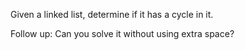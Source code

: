 
Given a linked list, determine if it has a cycle in it.

Follow up:
Can you solve it without using extra space?
